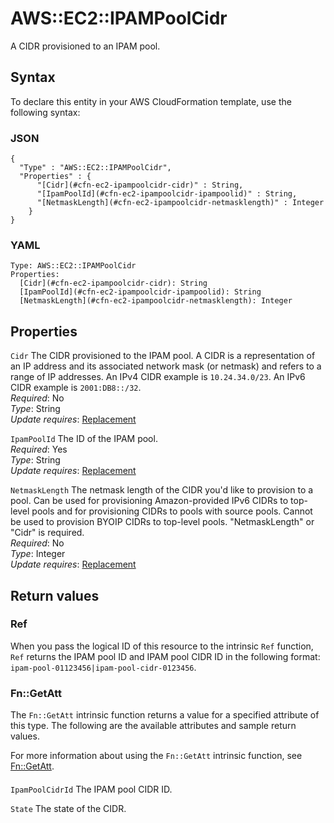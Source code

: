 # AWS::EC2::IPAMPoolCidr<a name="aws-resource-ec2-ipampoolcidr"></a>

A CIDR provisioned to an IPAM pool\.

## Syntax<a name="aws-resource-ec2-ipampoolcidr-syntax"></a>

To declare this entity in your AWS CloudFormation template, use the following syntax:

### JSON<a name="aws-resource-ec2-ipampoolcidr-syntax.json"></a>

```
{
  "Type" : "AWS::EC2::IPAMPoolCidr",
  "Properties" : {
      "[Cidr](#cfn-ec2-ipampoolcidr-cidr)" : String,
      "[IpamPoolId](#cfn-ec2-ipampoolcidr-ipampoolid)" : String,
      "[NetmaskLength](#cfn-ec2-ipampoolcidr-netmasklength)" : Integer
    }
}
```

### YAML<a name="aws-resource-ec2-ipampoolcidr-syntax.yaml"></a>

```
Type: AWS::EC2::IPAMPoolCidr
Properties:
  [Cidr](#cfn-ec2-ipampoolcidr-cidr): String
  [IpamPoolId](#cfn-ec2-ipampoolcidr-ipampoolid): String
  [NetmaskLength](#cfn-ec2-ipampoolcidr-netmasklength): Integer
```

## Properties<a name="aws-resource-ec2-ipampoolcidr-properties"></a>

`Cidr` <a name="cfn-ec2-ipampoolcidr-cidr"></a>
The CIDR provisioned to the IPAM pool\. A CIDR is a representation of an IP address and its associated network mask \(or netmask\) and refers to a range of IP addresses\. An IPv4 CIDR example is `10.24.34.0/23`\. An IPv6 CIDR example is `2001:DB8::/32`\.  
_Required_: No  
_Type_: String  
_Update requires_: [Replacement](https://docs.aws.amazon.com/AWSCloudFormation/latest/UserGuide/using-cfn-updating-stacks-update-behaviors.html#update-replacement)

`IpamPoolId` <a name="cfn-ec2-ipampoolcidr-ipampoolid"></a>
The ID of the IPAM pool\.  
_Required_: Yes  
_Type_: String  
_Update requires_: [Replacement](https://docs.aws.amazon.com/AWSCloudFormation/latest/UserGuide/using-cfn-updating-stacks-update-behaviors.html#update-replacement)

`NetmaskLength` <a name="cfn-ec2-ipampoolcidr-netmasklength"></a>
The netmask length of the CIDR you'd like to provision to a pool\. Can be used for provisioning Amazon\-provided IPv6 CIDRs to top\-level pools and for provisioning CIDRs to pools with source pools\. Cannot be used to provision BYOIP CIDRs to top\-level pools\. "NetmaskLength" or "Cidr" is required\.  
_Required_: No  
_Type_: Integer  
_Update requires_: [Replacement](https://docs.aws.amazon.com/AWSCloudFormation/latest/UserGuide/using-cfn-updating-stacks-update-behaviors.html#update-replacement)

## Return values<a name="aws-resource-ec2-ipampoolcidr-return-values"></a>

### Ref<a name="aws-resource-ec2-ipampoolcidr-return-values-ref"></a>

When you pass the logical ID of this resource to the intrinsic `Ref` function, `Ref` returns the IPAM pool ID and IPAM pool CIDR ID in the following format: `ipam-pool-01123456|ipam-pool-cidr-0123456`\.

### Fn::GetAtt<a name="aws-resource-ec2-ipampoolcidr-return-values-fn--getatt"></a>

The `Fn::GetAtt` intrinsic function returns a value for a specified attribute of this type\. The following are the available attributes and sample return values\.

For more information about using the `Fn::GetAtt` intrinsic function, see [Fn::GetAtt](https://docs.aws.amazon.com/AWSCloudFormation/latest/UserGuide/intrinsic-function-reference-getatt.html)\.

#### <a name="aws-resource-ec2-ipampoolcidr-return-values-fn--getatt-fn--getatt"></a>

`IpamPoolCidrId` <a name="IpamPoolCidrId-fn::getatt"></a>
The IPAM pool CIDR ID\.

`State` <a name="State-fn::getatt"></a>
The state of the CIDR\.
